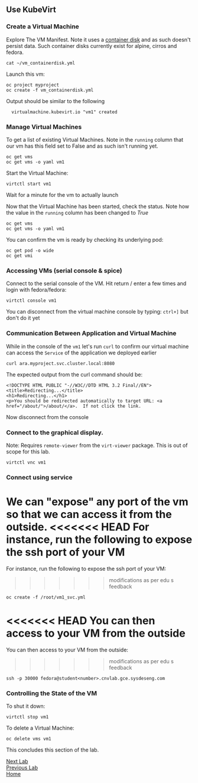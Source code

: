 ## Use KubeVirt

### Create a Virtual Machine

Explore The VM Manifest. Note it uses a [container disk](https://kubevirt.io/user-guide/docs/latest/creating-virtual-machines/disks-and-volumes.html#containerdisk) and as such doesn't persist data. Such container disks currently exist for alpine, cirros and fedora.

```
cat ~/vm_containerdisk.yml
```

Launch this vm:

```
oc project myproject
oc create -f vm_containerdisk.yml
```

Output should be similar to the following

```
  virtualmachine.kubevirt.io "vm1" created
```

### Manage Virtual Machines

To get a list of existing Virtual Machines. Note in the `running` column that our vm has this field set to False and as such isn't running yet.

```
oc get vms
oc get vms -o yaml vm1
```

Start the Virtual Machine:

```
virtctl start vm1
```

Wait for a minute for the vm to actually launch

Now that the Virtual Machine has been started, check the status. Note how the value in the `running` column has been changed to *True*

```
oc get vms
oc get vms -o yaml vm1
```

You can confirm the vm is ready by checking its underlying pod:

```
oc get pod -o wide
oc get vmi
```

### Accessing VMs (serial console & spice)

Connect to the serial console of the VM. Hit return / enter a few times and login with fedora/fedora:

```
virtctl console vm1
```

You can disconnect from the virtual machine console by typing: `ctrl+]` but don't do it yet

### Communication Between Application and Virtual Machine

While in the console of the `vm1` let's run `curl` to confirm our virtual machine
can access the `Service` of the application we deployed earlier

```
curl ara.myproject.svc.cluster.local:8080
```

The expected output from the curl command should be:

```
<!DOCTYPE HTML PUBLIC "-//W3C//DTD HTML 3.2 Final//EN">
<title>Redirecting...</title>
<h1>Redirecting...</h1>
<p>You should be redirected automatically to target URL: <a href="/about/">/about/</a>.  If not click the link.
```

Now disconnect from the console

### Connect to the graphical display.

Note: Requires `remote-viewer` from the `virt-viewer` package. This is out of scope for this lab. 

```
virtctl vnc vm1
```

### Connect using service 

We can "expose" any port of the vm so that we can access it from the outside.
<<<<<<< HEAD
For instance, run the following to expose the ssh port of your VM
=======
For instance, run the following to expose the ssh port of your VM:
>>>>>>> modifications as per edu s feedback

```
oc create -f /root/vm1_svc.yml
```

<<<<<<< HEAD
You can then access to your VM from the outside
=======
You can then access to your VM from the outside:
>>>>>>> modifications as per edu s feedback

```
ssh -p 30000 fedora@student<number>.cnvlab.gce.sysdeseng.com
```

### Controlling the State of the VM

To shut it down:

```
virtctl stop vm1
```

To delete a Virtual Machine:

```
oc delete vms vm1
```

This concludes this section of the lab.

[Next Lab](../lab7/lab7.md)\
[Previous Lab](../lab5/lab5.md)\
[Home](../../README.md)
